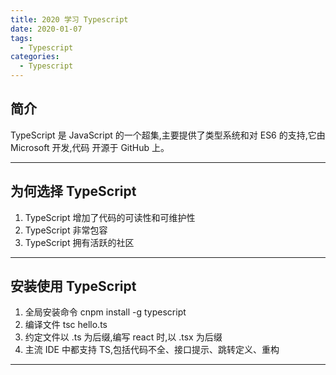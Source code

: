 ```yaml
---
title: 2020 学习 Typescript
date: 2020-01-07
tags:
  - Typescript
categories:
  - Typescript
---
```


## 简介

TypeScript 是 JavaScript 的一个超集,主要提供了类型系统和对 ES6 的支持,它由 Microsoft 开发,代码
开源于 GitHub 上。

---

## 为何选择 TypeScript

1. TypeScript 增加了代码的可读性和可维护性
2. TypeScript 非常包容
3. TypeScript 拥有活跃的社区

---

## 安装使用 TypeScript

1. 全局安装命令 cnpm install -g typescript
2. 编译文件 tsc hello.ts
3. 约定文件以 .ts 为后缀,编写 react 时,以 .tsx 为后缀
4. 主流 IDE 中都支持 TS,包括代码不全、接口提示、跳转定义、重构
   
---

